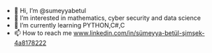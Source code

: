 - 👋 Hi, I’m @sumeyyabetul
- 👀 I’m interested in mathematics, cyber security and data science
- 🌱 I’m currently learning  PYTHON,C#,C
- 📫 How to reach me  www.linkedin.com/in/sümeyya-betül-şimşek-4a8178222

<!---
sumeyyabetul/sumeyyabetul is a ✨ special ✨ repository because its `README.md` (this file) appears on your GitHub profile.
You can click the Preview link to take a look at your changes.
--->
